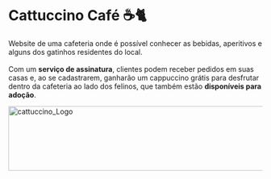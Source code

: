# Cattuccino Café ☕🐈

Website de uma cafeteria onde é possível conhecer as bebidas, aperitivos e alguns dos gatinhos residentes do local. <br><br>
Com um <strong>serviço de assinatura</strong>, clientes podem receber pedidos em suas casas e, ao se cadastrarem, ganharão um cappuccino grátis para desfrutar dentro da cafeteria ao lado dos felinos, que também estão <strong>disponíveis para adoção</strong>.
<br>

<img align="center" alt="cattuccino_Logo" height="128" width="512" src="https://cdn.discordapp.com/attachments/758157405913088003/1220215342966640690/logo_1.png?ex=660e2118&is=65fbac18&hm=aa5666fdc2ecf3b2da4adf3f967fa379d2754d172f356f5fd887e6abe9a9f6a7&">

